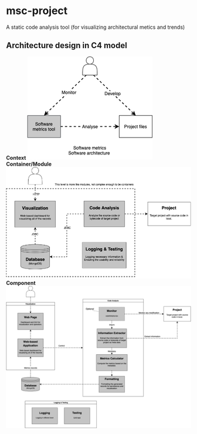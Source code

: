 # msc-project
A static code analysis tool (for visualizing architectural metics and trends)

## Architecture design in C4 model

**Context**
![C4](./design/C4-Context.png)
**Container/Module**
![C4](./design/C4-Container.png)
**Component**
![C4](./design/C4-Component.png)
